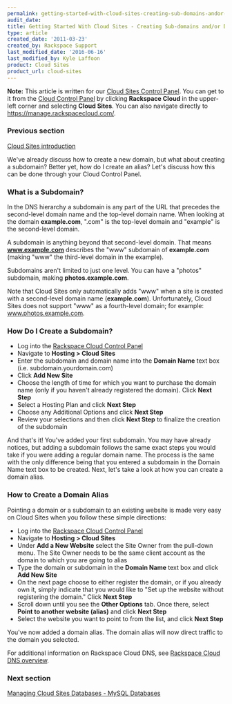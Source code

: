 ```yaml
---
permalink: getting-started-with-cloud-sites-creating-sub-domains-andor-domain-aliases/
audit_date:
title: Getting Started With Cloud Sites - Creating Sub-domains and/or Domain Aliases
type: article
created_date: '2011-03-23'
created_by: Rackspace Support
last_modified_date: '2016-06-16'
last_modified_by: Kyle Laffoon
product: Cloud Sites
product_url: cloud-sites
---
```


**Note:** This article is written for our [Cloud Sites Control Panel](https://manage.rackspacecloud.com/). You can get to it from the [Cloud Control Panel](https://mycloud.rackspace.com) by clicking **Rackspace Cloud** in the upper-left corner and selecting **Cloud Sites**. You can also navigate directly to <https://manage.rackspacecloud.com/>.

### Previous section

[Cloud Sites introduction](/how-to/cloud-sites)

We've already discuss how to create a new domain, but what about
creating a subdomain? Better yet, how do I create an alias? Let's
discuss how this can be done through your Cloud Control Panel.

### What is a Subdomain?

In the DNS hierarchy a subdomain is any part of the URL that precedes
the second-level domain name and the top-level domain name. When
looking at the domain **example.com**, ".com" is the top-level domain and
"example" is the second-level domain.

A subdomain is anything beyond that second-level domain. That means
**www.example.com** describes the "www" subdomain of **example.com** (making
"www" the third-level domain in the example).

Subdomains aren't limited to just one level.  You can have a "photos"
subdomain, making **photos.example.com**.

Note that Cloud Sites only automatically adds "www" when a site is
created with a second-level domain name (**example.com**). Unfortunately,
Cloud Sites does not support "www" as a fourth-level domain; for
example: www.photos.example.com.

### How Do I Create a Subdomain?

-   Log into the [Rackspace Cloud Control Panel](http://manage.rackspacecloud.com)
-   Navigate to **Hosting > Cloud Sites**
-   Enter the subdomain and domain name into the **Domain Name** text
    box (i.e. subdomain.yourdomain.com)
-   Click **Add New Site**
-   Choose the length of time for which you want to purchase the domain
    name (only if you haven't already registered the domain). Click
    **Next Step**
-   Select a Hosting Plan and click **Next Step**
-   Choose any Additional Options and click **Next Step**
-   Review your selections and then click **Next Step** to finalize the
    creation of the subdomain

And that's it! You've added your first subdomain. You may have already
notices, but adding a subdomain follows the same exact steps you would
take if you were adding a regular domain name. The process is the same
with the only difference being that you entered a subdomain in the
Domain Name text box to be created. Next, let's take a look at how you
can create a domain alias.

### How to Create a Domain Alias

Pointing a domain or a subdomain to an existing website is made very
easy on Cloud Sites when you follow these simple directions:

-   Log into the [Rackspace Cloud Control Panel](http://manage.rackspacecloud.com)
-   Navigate to **Hosting > Cloud Sites**
-   Under **Add a New Website** select the Site Owner from the
    pull-down menu. The Site Owner needs to be the same client account
    as the domain to which you are going to alias
-   Type the domain or subdomain in the **Domain Name** text box and
    click **Add New Site**
-   On the next page choose to either register the domain, or if you
    already own it, simply indicate that you would like to "Set up the
    website without registering the domain." Click **Next Step**
-   Scroll down until you see the **Other Options** tab. Once there,
    select **Point to another website (alias)** and click **Next Step**
-   Select the website you want to point to from the list, and click
    **Next Step**


You've now added a domain alias. The domain
alias will now direct traffic to the domain you selected.

For additional information on Rackspace Cloud DNS, see [Rackspace Cloud DNS overview](/how-to/rackspace-cloud-dns-overview).

### Next section

[Managing Cloud Sites Databases - MySQL Databases](/how-to/rackspace-cloud-sites-essentials-mysql-databases)
